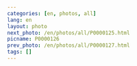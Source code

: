 ```yaml
---
categories: [en, photos, all]
lang: en
layout: photo
next_photo: /en/photos/all/P0000125.html
picname: P0000126
prev_photo: /en/photos/all/P0000127.html
tags: []
---
```

